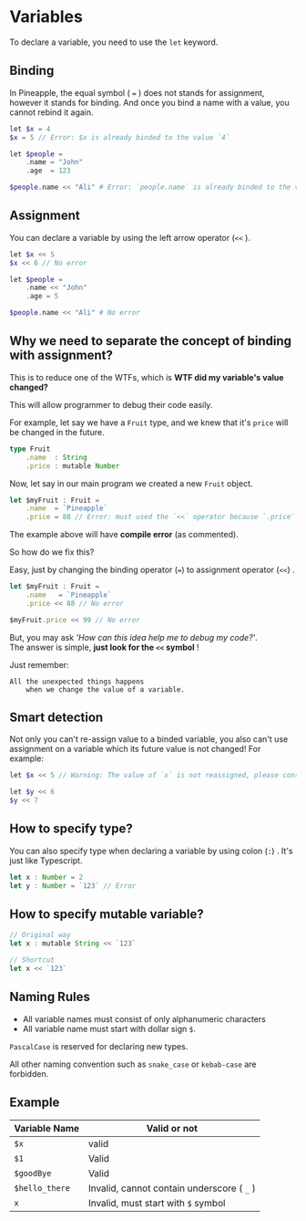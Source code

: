 # Variables
To declare a variable, you need to use the `let` keyword.

## Binding 
In Pineapple, the equal symbol ( `=` ) does not stands for assignment, however it stands for binding. And once you bind a name with a value, you cannot rebind it again.
```php
let $x = 4
$x = 5 // Error: $x is already binded to the value `4`

let $people = 
    .name = "John"
    .age  = 123

$people.name << "Ali" # Error: `people.name` is already binded to the value "John"
```

## Assignment
You can declare a variable by using the left arrow operator (`<<` ).
```php
let $x << 5
$x << 6 // No error

let $people = 
    .name << "John"
    .age = 5

$people.name << "Ali" # No error
```

## Why we need to separate the concept of binding with assignment?
This is to reduce one of the WTFs, which is **WTF did my variable's value changed?**

This will allow programmer to debug their code easily.  

For example, let say we have a `Fruit` type, and we knew that it's `price` will be changed in the future.
```ts
type Fruit
    .name  : String
    .price : mutable Number
```
Now, let say in our main program we created a new `Fruit` object.
```ts
let $myFruit : Fruit = 
    .name  = `Pineapple`
    .price = 88 // Error: must used the `<<` operator because `.price` is mutable
```
The example above will have **compile error** (as commented).

So how do we fix this?

Easy, just by changing the binding operator (`=`) to assignment operator (`<<`) .
```ts
let $myFruit : Fruit =
    .name   = `Pineapple`
    .price << 88 // No error

$myFruit.price << 99 // No error
```
But, you may ask *'How can this idea help me to debug my code?'*.  
The answer is simple,  **just look for the `<<` symbol** !  

Just remember:
```
All the unexpected things happens
    when we change the value of a variable.
```

## Smart detection
Not only you can't re-assign value to a binded variable, you also can't use assignment on a variable which its future value is not changed!  For example:  
```php
let $x << 5 // Warning: The value of `x` is not reassigned, please consider changing `<<` to `=`.

let $y << 6
$y << 7
```

## How to specify type?
You can also specify type when declaring a variable by using colon (`:`) . It's just like Typescript.
```ts
let x : Number = 2
let y : Number = `123` // Error
```

## How to specify mutable variable?
```ts
// Original way
let x : mutable String << `123`

// Shortcut
let x << `123`
```

## Naming Rules
- All variable names must consist of only alphanumeric characters 
- All variable name must start with dollar sign `$`. 

`PascalCase` is reserved for declaring new types.   

All other naming convention such as `snake_case` or `kebab-case` are forbidden.

## Example

|Variable Name|Valid or not|  
|--|--|  
|`$x`|valid|  
|`$1`|Valid
|`$goodBye`|Valid
|`$hello_there`|Invalid, cannot contain underscore ( `_` ) |  
|`x`|Invalid, must start with `$` symbol
